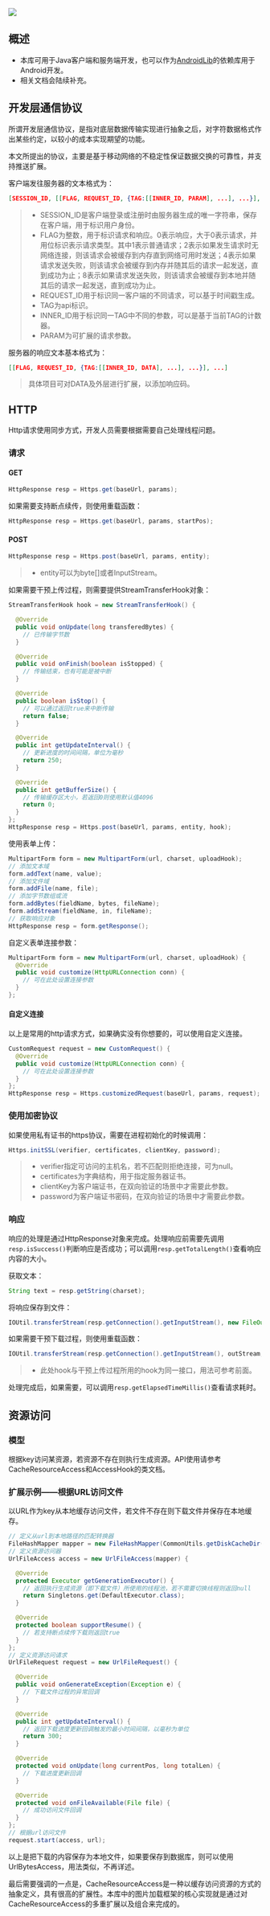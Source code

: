 [![](https://jitpack.io/v/gdyanry/CommonLib.svg)](https://jitpack.io/#gdyanry/CommonLib)

## 概述
* 本库可用于Java客户端和服务端开发，也可以作为[AndroidLib](https://github.com/gdyanry/AndroidLib)的依赖库用于Android开发。
* 相关文档会陆续补充。

## 开发层通信协议

所谓开发层通信协议，是指对底层数据传输实现进行抽象之后，对字符数据格式作出某些约定，以较小的成本实现期望的功能。

本文所提出的协议，主要是基于移动网络的不稳定性保证数据交换的可靠性，并支持推送扩展。

客户端发往服务器的文本格式为：

```json
[SESSION_ID, [[FLAG, REQUEST_ID, {TAG:[[INNER_ID, PARAM], ...], ...}], ...]]
```

> - SESSION_ID是客户端登录或注册时由服务器生成的唯一字符串，保存在客户端，用于标识用户身份。
> - FLAG为整数，用于标识请求和响应。0表示响应，大于0表示请求，并用位标识表示请求类型。其中1表示普通请求；2表示如果发生请求时无网络连接，则该请求会被缓存到内存直到网络可用时发送；4表示如果请求发送失败，则该请求会被缓存到内存并随其后的请求一起发送，直到成功为止；8表示如果请求发送失败，则该请求会被缓存到本地并随其后的请求一起发送，直到成功为止。
> - REQUEST_ID用于标识同一客户端的不同请求，可以基于时间戳生成。
> - TAG为api标识。
> - INNER_ID用于标识同一TAG中不同的参数，可以是基于当前TAG的计数器。
> - PARAM为可扩展的请求参数。

服务器的响应文本基本格式为：

```json
[[FLAG, REQUEST_ID, {TAG:[[INNER_ID, DATA], ...], ...}], ...]
```

> 具体项目可对DATA及外层进行扩展，以添加响应码。

## HTTP

Http请求使用同步方式，开发人员需要根据需要自己处理线程问题。

### 请求

#### GET

```java
HttpResponse resp = Https.get(baseUrl, params);
```

如果需要支持断点续传，则使用重载函数：

```java
HttpResponse resp = Https.get(baseUrl, params, startPos);
```

#### POST

```java
HttpResponse resp = Https.post(baseUrl, params, entity);
```

> * entity可以为byte[]或者InputStream。

如果需要干预上传过程，则需要提供StreamTransferHook对象：

```java
StreamTransferHook hook = new StreamTransferHook() {

  @Override
  public void onUpdate(long transferedBytes) {
    // 已传输字节数
  }

  @Override
  public void onFinish(boolean isStopped) {
    // 传输结束，也有可能是被中断
  }

  @Override
  public boolean isStop() {
    // 可以通过返回true来中断传输
    return false;
  }

  @Override
  public int getUpdateInterval() {
    // 更新进度的时间间隔，单位为毫秒
    return 250;
  }

  @Override
  public int getBufferSize() {
    // 传输缓存区大小，若返回0则使用默认值4096
    return 0;
  }
};
HttpResponse resp = Https.post(baseUrl, params, entity, hook);
```

使用表单上传：

```java
MultipartForm form = new MultipartForm(url, charset, uploadHook);
// 添加文本域
form.addText(name, value);
// 添加文件域
form.addFile(name, file);
// 添加字节数组或流
form.addBytes(fieldName, bytes, fileName);
form.addStream(fieldName, in, fileName);
// 获取响应对象
HttpResponse resp = form.getResponse();
```

自定义表单连接参数：

```java
MultipartForm form = new MultipartForm(url, charset, uploadHook) {
  @Override
  public void customize(HttpURLConnection conn) {
    // 可在此处设置连接参数
  }
};
```

#### 自定义连接

以上是常用的http请求方式，如果确实没有你想要的，可以使用自定义连接。

```java
CustomRequest request = new CustomRequest() {
  @Override
  public void customize(HttpURLConnection conn) {
    // 可在此处设置连接参数
  }
};
HttpResponse resp = Https.customizedRequest(baseUrl, params, request);
```

### 使用加密协议

如果使用私有证书的https协议，需要在进程初始化的时候调用：

```java
Https.initSSL(verifier, certificates, clientKey, password);
```

> * verifier指定可访问的主机名，若不匹配则拒绝连接，可为null。
> * certificates为字典结构，用于指定服务器证书。
> * clientKey为客户端证书，在双向验证的场景中才需要此参数。
> * password为客户端证书密码，在双向验证的场景中才需要此参数。

### 响应

响应的处理是通过HttpResponse对象来完成。处理响应前需要先调用`resp.isSuccess()`判断响应是否成功；可以调用`resp.getTotalLength()`查看响应内容的大小。

获取文本：

```java
String text = resp.getString(charset);
```

将响应保存到文件：

```java
IOUtil.transferStream(resp.getConnection().getInputStream(), new FileOutputStream(file));
```

如果需要干预下载过程，则使用重载函数：

```java
IOUtil.transferStream(resp.getConnection().getInputStream(), outStream, hook);
```

> * 此处hook与干预上传过程所用的hook为同一接口，用法可参考前面。

处理完成后，如果需要，可以调用`resp.getElapsedTimeMillis()`查看请求耗时。

## 资源访问

### 模型

根据key访问某资源，若资源不存在则执行生成资源。API使用请参考CacheResourceAccess和AccessHook的类文档。

### 扩展示例——根据URL访问文件

以URL作为key从本地缓存访问文件，若文件不存在则下载文件并保存在本地缓存。

```java
// 定义从url到本地路径的匹配转换器
FileHashMapper mapper = new FileHashMapper(CommonUtils.getDiskCacheDir(context), 10, "demo");
// 定义资源访问器
UrlFileAccess access = new UrlFileAccess(mapper) {

  @Override
  protected Executor getGenerationExecutor() {
    // 返回执行生成资源（即下载文件）所使用的线程池，若不需要切换线程则返回null
    return Singletons.get(DefaultExecutor.class);
  }

  @Override
  protected boolean supportResume() {
    // 若支持断点续传下载则返回true
  }
};
// 定义资源访问请求
UrlFileRequest request = new UrlFileRequest() {

  @Override
  public void onGenerateException(Exception e) {
    // 下载文件过程的异常回调
  }

  @Override
  public int getUpdateInterval() {
    // 返回下载进度更新回调触发的最小时间间隔，以毫秒为单位
    return 300;
  }

  @Override
  protected void onUpdate(long currentPos, long totalLen) {
    // 下载进度更新回调
  }

  @Override
  protected void onFileAvailable(File file) {
    // 成功访问文件回调
  }
};
// 根据url访问文件
request.start(access, url);
```

以上是把下载的内容保存为本地文件，如果要保存到数据库，则可以使用UrlBytesAccess，用法类似，不再详述。

最后需要强调的一点是，CacheResourceAccess是一种以缓存访问资源的方式的抽象定义，具有很高的扩展性。本库中的图片加载框架的核心实现就是通过对CacheResourceAccess的多重扩展以及组合来完成的。

